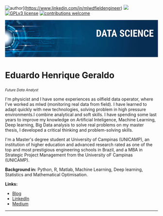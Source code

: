 ![author](https://img.shields.io/badge/author-carlosfab-red.svg)](https://www.linkedin.com/in/mlwdfieldengineer) [![](https://img.shields.io/badge/python-3.7+-blue.svg)](https://www.python.org/downloads/release/python-365/) [![GPLv3 license](https://img.shields.io/badge/License-GPLv3-blue.svg)](http://perso.crans.org/besson/LICENSE.html) [![contributions welcome](https://img.shields.io/badge/contributions-welcome-brightgreen.svg?style=flat)](https://github.com/carlosfab/data_science/issues)

<p align="center">
  <img src="banner.png" >
</p>

# Eduardo Henrique Geraldo
<sub>*Future Data Analyst* </sub>

I'm physicist and I have some experiences as oilfield data operator, where I've worked as mlwd (monitoring real data from field). I have learned to adapt quickly with new technologies, solving problem in high pressure environments.I combine analytical and soft skills. I have spending some last years to improve my knowledge on Artificial Inteligence, Machine Learning, Deep learning, Big Data analysis to solve real problems on my master thesis, I developed a critical thinking and problem-solving skills.

I'm a Master's degree student at University of Campinas (UNICAMP), an institution of higher education and advanced research rated as one of the top and most prestigious engineering schools in Brazil, and a MBA in Strategic Project Management from the University oF Campinas (UNICAMP).

**Background in:** Python, R, Matlab, Machine Learning, Deep learning, Statistics and Mathematical Optimisation.

**Links:**
* [Blog](http://sigmoidal.ai)
* [LinkedIn](https://www.linkedin.com/in/mlwdfieldengineer)
* [Medium](https://www.medium.com)


---




